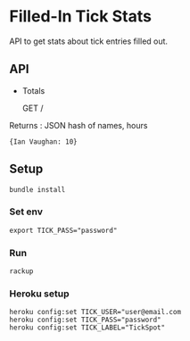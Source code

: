 Filled-In Tick Stats
====================

API to get stats about tick entries filled out.


API
---

* Totals

    GET /

Returns : JSON hash of names, hours

    {Ian Vaughan: 10}


## Setup

    bundle install

### Set env

    export TICK_PASS="password"

### Run

    rackup


### Heroku setup

    heroku config:set TICK_USER="user@email.com
    heroku config:set TICK_PASS="password"
    heroku config:set TICK_LABEL="TickSpot"
